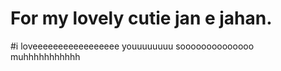 # For my lovely cutie jan e jahan.
#i loveeeeeeeeeeeeeeeee youuuuuuuu soooooooooooooo muhhhhhhhhhhh 
